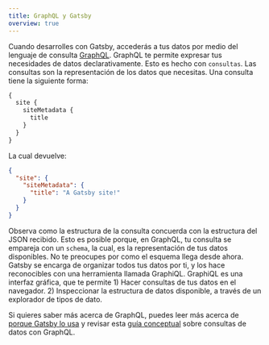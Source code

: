 ```yaml
---
title: GraphQL y Gatsby
overview: true
---
```


Cuando desarrolles con Gatsby, accederás a tus datos por medio del lenguaje de consulta [GraphQL](http://graphql.org/). GraphQL te permite expresar tus necesidades de datos declarativamente. Esto es hecho con `consultas`. Las consultas son la representación de los datos que necesitas. Una consulta tiene la siguiente forma:

```graphql
{
  site {
    siteMetadata {
      title
    }
  }
}
```

La cual devuelve:

```json
{
  "site": {
    "siteMetadata": {
      "title": "A Gatsby site!"
    }
  }
}
```

Observa como la estructura de la consulta concuerda con la estructura del JSON recibido. Esto es posible porque, en GraphQL, tu consulta se empareja con un `schema`, la cual, es la representación de tus datos disponibles. No te preocupes por como el esquema llega desde ahora. Gatsby se encarga de organizar todos tus datos por ti, y los hace reconocibles con una herramienta llamada GraphiQL. GraphiQL es una interfaz gráfica, que te permite 1) Hacer consultas de tus datos en el navegador. 2) Inspeccionar la estructura de datos disponible, a través de un explorador de tipos de dato.

Si quieres saber más acerca de GraphQL, puedes leer más acerca de [porque Gatsby lo usa](/docs/why-gatsby-uses-graphql/) y revisar esta [guía conceptual](/docs/graphql-concepts/) sobre consultas de datos con GraphQL.

<GuideList slug={props.slug} />
